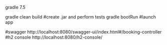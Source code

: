 gradle 7.5

gradle clean build      #create .jar and perform tests
gradle bootRun          #launch app

#swagger
http://localhost:8080/swagger-ui/index.html#/booking-controller
#h2 console
http://localhost:8080/h2-console/
